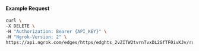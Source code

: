<!-- Code generated for API Clients. DO NOT EDIT. -->
#### Example Request
```bash
curl \
-X DELETE \
-H "Authorization: Bearer {API_KEY}" \
-H "Ngrok-Version: 2" \
https://api.ngrok.com/edges/https/edghts_2vZITW2tvrnTvxDL2GfTF0ivKJv/routes/edghtsrt_2vZITbiEh7HkshWUOVhHHmfMtHo/oauth
